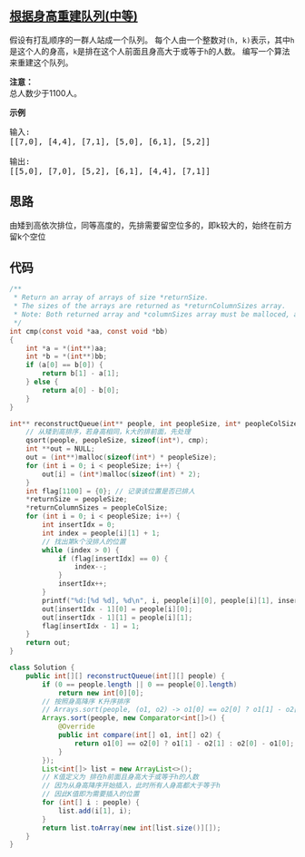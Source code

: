 ## [根据身高重建队列(中等)](https://leetcode-cn.com/problems/queue-reconstruction-by-height/)
<div class="notranslate"><p>假设有打乱顺序的一群人站成一个队列。 每个人由一个整数对<code>(h, k)</code>表示，其中<code>h</code>是这个人的身高，<code>k</code>是排在这个人前面且身高大于或等于<code>h</code>的人数。 编写一个算法来重建这个队列。</p>

<p><strong>注意：</strong><br>
总人数少于1100人。</p>

<p><strong>示例</strong></p>

<pre>输入:
[[7,0], [4,4], [7,1], [5,0], [6,1], [5,2]]

输出:
[[5,0], [7,0], [5,2], [6,1], [4,4], [7,1]]
</pre>
</div>

## 思路
由矮到高依次排位，同等高度的，先排需要留空位多的，即k较大的，始终在前方留k个空位

## 代码
```c
/**
 * Return an array of arrays of size *returnSize.
 * The sizes of the arrays are returned as *returnColumnSizes array.
 * Note: Both returned array and *columnSizes array must be malloced, assume caller calls free().
 */
int cmp(const void *aa, const void *bb)
{
    int *a = *(int**)aa;
    int *b = *(int**)bb;
    if (a[0] == b[0]) {
        return b[1] - a[1];
    } else {
        return a[0] - b[0];
    }
}

int** reconstructQueue(int** people, int peopleSize, int* peopleColSize, int* returnSize, int** returnColumnSizes){
    // 从矮到高排序，若身高相同，k大的排前面，先处理
    qsort(people, peopleSize, sizeof(int*), cmp);
    int **out = NULL;
    out = (int**)malloc(sizeof(int*) * peopleSize);
    for (int i = 0; i < peopleSize; i++) {
        out[i] = (int*)malloc(sizeof(int) * 2);
    }
    int flag[1100] = {0}; // 记录该位置是否已排人
    *returnSize = peopleSize;
    *returnColumnSizes = peopleColSize;
    for (int i = 0; i < peopleSize; i++) {
        int insertIdx = 0;
        int index = people[i][1] + 1;
        // 找出第k个没排人的位置
        while (index > 0) {
            if (flag[insertIdx] == 0) {
                index--;
            }
            insertIdx++;
        }
        printf("%d:[%d %d], %d\n", i, people[i][0], people[i][1], insertIdx - 1);
        out[insertIdx - 1][0] = people[i][0];
        out[insertIdx - 1][1] = people[i][1];
        flag[insertIdx - 1] = 1;
    }
    return out;
}
```
```java
class Solution {
    public int[][] reconstructQueue(int[][] people) {
        if (0 == people.length || 0 == people[0].length)
            return new int[0][0];
        // 按照身高降序 K升序排序 
        // Arrays.sort(people, (o1, o2) -> o1[0] == o2[0] ? o1[1] - o2[1] : o2[0] - o1[0]);
        Arrays.sort(people, new Comparator<int[]>() {
            @Override
            public int compare(int[] o1, int[] o2) {
                return o1[0] == o2[0] ? o1[1] - o2[1] : o2[0] - o1[0];
            }
        });
        List<int[]> list = new ArrayList<>();
        // K值定义为 排在h前面且身高大于或等于h的人数 
        // 因为从身高降序开始插入，此时所有人身高都大于等于h
        // 因此K值即为需要插入的位置
        for (int[] i : people) {
            list.add(i[1], i);
        }
        return list.toArray(new int[list.size()][]);
    }
}
```